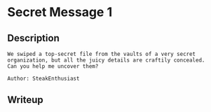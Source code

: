 # Secret Message 1

## Description
```
We swiped a top-secret file from the vaults of a very secret organization, but all the juicy details are craftily concealed. 
Can you help me uncover them?

Author: SteakEnthusiast
```

## Writeup

